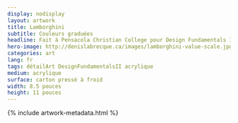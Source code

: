 ```yaml
---
display: nodisplay
layout: artwork
title: Lamborghini
subtitle: Couleurs graduées
headline: Fait à Pensacola Christian College pour Design Fundamentals II.
hero-image: http://denislabrecque.ca/images/lamborghini-value-scale.jpg
categories: art
lang: fr
tags: détailArt DesignFundamentalsII acrylique
medium: acrylique
surface: carton pressé à froid
width: 8.5 pouces
height: 11 pouces
---
```

{% include artwork-metadata.html %}
